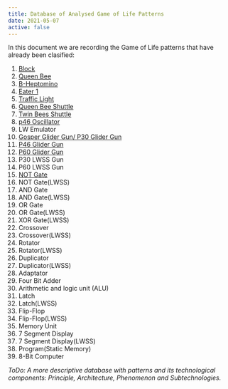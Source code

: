 ```yaml
---
title: Database of Analysed Game of Life Patterns
date: 2021-05-07
active: false
---
```


In this document we are recording the Game of Life patterns that have already been clasified:

1. [Block](https://galapagos.netlify.app/database/block) 
2. [Queen Bee](https://galapagos.netlify.app/database/queen_bee) 
3. [B-Heptomino](https://galapagos.netlify.app/database/b-heptomino/)
4. [Eater 1](https://galapagos.netlify.app/database/eater_1) 
5. [Traffic Light](https://galapagos.netlify.app/database/traffic_light) 
6. [Queen Bee Shuttle](https://galapagos.netlify.app/database/queen_bee_shuttle)
7. [Twin Bees Shuttle](https://galapagos.netlify.app/database/twin_bees_shuttle)
8. [p46 Oscillator](https://galapagos.netlify.app/database/p46-oscillator)  
9. LW Emulator
10. [Gosper Glider Gun/ P30 Glider Gun](https://galapagos.netlify.app/database/gosper_glider_gun)
11. [P46 Glider Gun](https://galapagos.netlify.app/database/p46_glider_gun) 
12. [P60 Glider Gun](https://galapagos.netlify.app/database/p60_glider_gun)
13. P30 LWSS Gun 
14. P60 LWSS Gun 
15. [NOT Gate](https://galapagos.netlify.app/database/not_gate)
16. NOT Gate(LWSS)
17. AND Gate
18. AND Gate(LWSS)
19. OR Gate
20. OR Gate(LWSS)
21. XOR Gate(LWSS)
22. Crossover
23. Crossover(LWSS)
24. Rotator
25. Rotator(LWSS)
26. Duplicator
27. Duplicator(LWSS)
28. Adaptator
29. Four Bit Adder
30. Arithmetic and logic unit (ALU)
31. Latch
32. Latch(LWSS)
33. Flip-Flop
34. Flip-Flop(LWSS)
35. Memory Unit
36. 7 Segment Display
37. 7 Segment Display(LWSS)
38. Program(Static Memory)
39. 8-Bit Computer

*ToDo: A more descriptive database with patterns and its technological components: Principle, Architecture, Phenomenon and Subtechnologies.*
